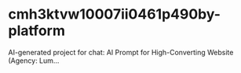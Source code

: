 # cmh3ktvw10007ii0461p490by-platform
AI-generated project for chat: AI Prompt for High-Converting Website (Agency: Lum...
